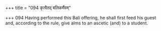 +++
title = "094 कृत्वैतद् बलिकर्मैवम्"

+++
094	Having performed this Bali offering, he shall first feed his guest and, according to the rule, give alms to an ascetic (and) to a student.